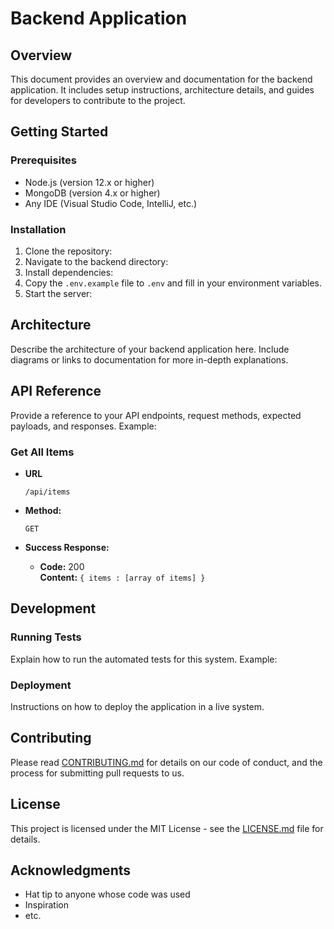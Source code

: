 # Backend Application

## Overview

This document provides an overview and documentation for the backend application. It includes setup instructions, architecture details, and guides for developers to contribute to the project.

## Getting Started

### Prerequisites

- Node.js (version 12.x or higher)
- MongoDB (version 4.x or higher)
- Any IDE (Visual Studio Code, IntelliJ, etc.)

### Installation

1. Clone the repository:
2. Navigate to the backend directory:
3. Install dependencies:
4. Copy the `.env.example` file to `.env` and fill in your environment variables.
5. Start the server:

## Architecture

Describe the architecture of your backend application here. Include diagrams or links to documentation for more in-depth explanations.

## API Reference

Provide a reference to your API endpoints, request methods, expected payloads, and responses. Example:

### Get All Items

- **URL**

  `/api/items`

- **Method:**

  `GET`
  
- **Success Response:**

  - **Code:** 200 <br />
    **Content:** `{ items : [array of items] }`

## Development

### Running Tests

Explain how to run the automated tests for this system. Example:

### Deployment

Instructions on how to deploy the application in a live system.

## Contributing

Please read [CONTRIBUTING.md](CONTRIBUTING.md) for details on our code of conduct, and the process for submitting pull requests to us.

## License

This project is licensed under the MIT License - see the [LICENSE.md](LICENSE.md) file for details.

## Acknowledgments

- Hat tip to anyone whose code was used
- Inspiration
- etc.
